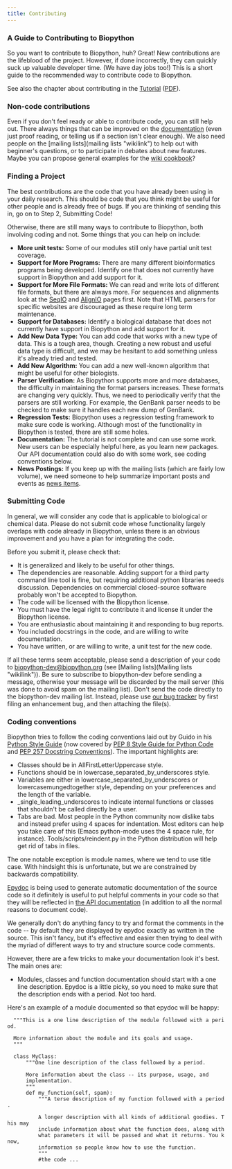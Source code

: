 ```yaml
---
title: Contributing
---
```


### A Guide to Contributing to Biopython

So you want to contribute to Biopython, huh? Great! New contributions
are the lifeblood of the project. However, if done incorrectly, they can
quickly suck up valuable developer time. (We have day jobs too!) This is
a short guide to the recommended way to contribute code to Biopython.

See also the chapter about contributing in the
[Tutorial](http://biopython.org/DIST/docs/tutorial/Tutorial.html)
([PDF](http://biopython.org/DIST/docs/tutorial/Tutorial.pdf)).

### Non-code contributions

Even if you don't feel ready or able to contribute code, you can still
help out. There always things that can be improved on the
[documentation](documentation "wikilink") (even just proof reading, or
telling us if a section isn't clear enough). We also need people on the
[mailing lists](mailing lists "wikilink") to help out with beginner's
questions, or to participate in debates about new features. Maybe you
can propose general examples for the [wiki
cookbook](:Category:Cookbook "wikilink")?

### Finding a Project

The best contributions are the code that you have already been using in
your daily research. This should be code that you think might be useful
for other people and is already free of bugs. If you are thinking of
sending this in, go on to Step 2, Submitting Code!

Otherwise, there are still many ways to contribute to Biopython, both
involving coding and not. Some things that you can help on include:

-   **More unit tests:** Some of our modules still only have partial
    unit test coverage.
-   **Support for More Programs:** There are many different
    bioinformatics programs being developed. Identify one that does not
    currently have support in Biopython and add support for it.
-   **Support for More File Formats:** We can read and write lots of
    different file formats, but there are always more. For sequences and
    alignments look at the [SeqIO](SeqIO "wikilink") and
    [AlignIO](AlignIO "wikilink") pages first. Note that HTML parsers
    for specific websites are discouraged as these require long term
    maintenance.
-   **Support for Databases:** Identify a biological database that does
    not currently have support in Biopython and add support for it.
-   **Add New Data Type:** You can add code that works with a new type
    of data. This is a tough area, though. Creating a new robust and
    useful data type is difficult, and we may be hesitant to add
    something unless it's already tried and tested.
-   **Add New Algorithm:** You can add a new well-known algorithm that
    might be useful for other biologists.
-   **Parser Verification:** As Biopython supports more and more
    databases, the difficulty in maintaining the format parsers
    increases. These formats are changing very quickly. Thus, we need to
    periodically verify that the parsers are still working. For example,
    the GenBank parser needs to be checked to make sure it handles each
    new dump of GenBank.
-   **Regression Tests:** Biopython uses a regression testing framework
    to make sure code is working. Although most of the functionality in
    Biopython is tested, there are still some holes.
-   **Documentation:** The tutorial is not complete and can use some
    work. New users can be especially helpful here, as you learn new
    packages. Our API documentation could also do with some work, see
    coding conventions below.
-   **News Postings:** If you keep up with the mailing lists (which are
    fairly low volume), we need someone to help summarize important
    posts and events as [news items](News "wikilink").

### Submitting Code

In general, we will consider any code that is applicable to biological
or chemical data. Please do not submit code whose functionality largely
overlaps with code already in Biopython, unless there is an obvious
improvement and you have a plan for integrating the code.

Before you submit it, please check that:

-   It is generalized and likely to be useful for other things.
-   The dependencies are reasonable. Adding support for a third party
    command line tool is fine, but requiring additional python libraries
    needs discussion. Dependencies on commercial closed-source software
    probably won't be accepted to Biopython.
-   The code will be licensed with the Biopython license.
-   You must have the legal right to contribute it and license it under
    the Biopython license.
-   You are enthusiastic about maintaining it and responding to bug
    reports.
-   You included docstrings in the code, and are willing to write
    documentation.
-   You have written, or are willing to write, a unit test for the new
    code.

If all these terms seem acceptable, please send a description of your
code to biopython-dev@biopython.org (see [Mailing
lists](Mailing lists "wikilink")). Be sure to subscribe to biopython-dev
before sending a message, otherwise your message will be discarded by
the mail server (this was done to avoid spam on the mailing list). Don't
send the code directly to the biopython-dev mailing list. Instead,
please use [our bug
tracker](http://redmine.open-bio.org/projects/biopython) by first filing
an enhancement bug, and then attaching the file(s).

### Coding conventions

Biopython tries to follow the coding conventions laid out by Guido in
his [Python Style
Guide](http://www.python.org/doc/essays/styleguide.html) (now covered by
[PEP 8 Style Guide for Python
Code](http://www.python.org/dev/peps/pep-0008/) and [PEP 257 Docstring
Conventions](http://www.python.org/dev/peps/pep-0257/)). The important
highlights are:

-   Classes should be in AllFirstLetterUppercase style.
-   Functions should be in lowercase\_separated\_by\_underscores style.
-   Variables are either in lowercase\_separated\_by\_underscores or
    lowercasemungedtogether style, depending on your preferences and the
    length of the variable.
-   \_single\_leading\_underscores to indicate internal functions or
    classes that shouldn't be called directly be a user.
-   Tabs are bad. Most people in the Python community now dislike tabs
    and instead prefer using 4 spaces for indentation. Most editors can
    help you take care of this (Emacs python-mode uses the 4 space rule,
    for instance). Tools/scripts/reindent.py in the Python distribution
    will help get rid of tabs in files.

The one notable exception is module names, where we tend to use title
case. With hindsight this is unfortunate, but we are constrained by
backwards compatibility.

[Epydoc](http://epydoc.sourceforge.net/) is being used to generate
automatic documentation of the source code so it definitely is useful to
put helpful comments in your code so that they will be reflected in [the
API documentation](http://biopython.org/DIST/docs/api) (in addition to
all the normal reasons to document code).

We generally don't do anything fancy to try and format the comments in
the code -- by default they are displayed by epydoc exactly as written
in the source. This isn't fancy, but it's effective and easier then
trying to deal with the myriad of different ways to try and structure
source code comments.

However, there are a few tricks to make your documentation look it's
best. The main ones are:

-   Modules, classes and function documentation should start with a one
    line description. Epydoc is a little picky, so you need to make sure
    that the description ends with a period. Not too hard.

Here's an example of a module documented so that epydoc will be happy:

`  """This is a one line description of the module followed with a period.`  
`  `  
`  More information about the module and its goals and usage.`  
`  """`

`  class MyClass:`  
`      """One line description of the class followed by a period.`  
` `  
`      More information about the class -- its purpose, usage, and`  
`      implementation.`  
`      """`  
`      def my_function(self, spam):`  
`          """A terse description of my function followed with a period.`  
`     `  
`          A longer description with all kinds of additional goodies. This may`  
`          include information about what the function does, along with`  
`          what parameters it will be passed and what it returns. You know, `  
`          information so people know how to use the function.`  
`          """`  
`          #the code ...`
